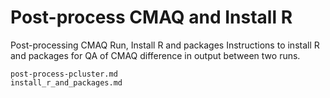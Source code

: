 # Post-process CMAQ and Install R 

Post-processing CMAQ Run, Install R and packages 
Instructions to install R and packages for QA of CMAQ difference in output between two runs.

```{toctree}
post-process-pcluster.md
install_r_and_packages.md
```
